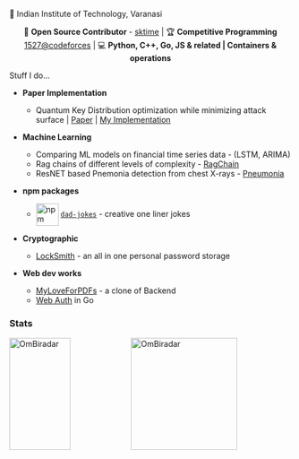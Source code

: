 <!-- <div align="center">
  <a href="https://github.com/OmBiradar" target="_blank">
    <img src="https://img.shields.io/badge/GitHub-181717?style=for-the-badge&logo=github&logoColor=white" alt="GitHub">
  </a>
  <a href="https://www.linkedin.com/in/om-biradar-2b4a981bb" target="_blank">
    <img src="https://img.shields.io/badge/LinkedIn-0077B5?style=for-the-badge&logo=linkedin&logoColor=white" alt="LinkedIn">
  </a>
  <a href="https://codeforces.com/profile/om_biradar" target="_blank">
    <img src="https://img.shields.io/badge/Codeforces-1F8ACB?style=for-the-badge&logo=codeforces&logoColor=white" alt="Codeforces">
  </a>
  <a href="mailto:ombiradar04@gmail.com" target="_blank">
    <img src="https://img.shields.io/badge/Email-D14836?style=for-the-badge&logo=gmail&logoColor=white" alt="Email">
  </a>
</div>  -->

📍 Indian Institute of Technology, Varanasi

<div align="center">
  
🔗 **Open Source Contributor** - [sktime](https://github.com/sktime/sktime) | 🏆 **Competitive Programming** [1527@codeforces](https://codeforces.com/profile/om_biradar) | 💻 **Python, C++, Go, JS & related | Containers & operations**

</div>
<!-- 
> NOTE: ☕ **Caffeine-fueled** -->

<!-- ### Interesting Stuff here -->

Stuff I do...

- **Paper Implementation** 
    - Quantum Key Distribution optimization while minimizing attack surface | [Paper](https://ieeexplore.ieee.org/document/10380212) | [My Implementation](https://github.com/OmBiradar/MATN/blob/main/main.ipynb)

- **Machine Learning**
    - Comparing ML models on financial time series data - (LSTM, ARIMA)
    - Rag chains of different levels of complexity - [RagChain](https://github.com/OmBiradar/ragchain)
    - ResNET based Pnemonia detection from chest X-rays - [Pneumonia](https://github.com/OmBiradar/Pneumonia-DL-ResNet)

- **npm packages**
  - <img src="https://upload.wikimedia.org/wikipedia/commons/thumb/d/db/Npm-logo.svg/640px-Npm-logo.svg.png" alt="npm logo" width="40" style="vertical-align:middle"> [`dad-jokes`](https://www.npmjs.com/package/@ombiradar/dad-jokes) - creative one liner jokes

- **Cryptographic**
    - [LockSmith](https://github.com/OmBiradar/locksmith) - an all in one personal password storage

- **Web dev works**
    - [MyLoveForPDFs](https://github.com/OmBiradar/my-love-for-pdfs) - a clone of Backend 
    - [Web Auth](https://github.com/OmBiradar/golang_secure_login_portal) in Go
 


### Stats
<div style="display: flex; justify-content: space-between;">
  <img src="https://github-readme-stats.vercel.app/api/top-langs?username=OmBiradar&show_icons=true&locale=en&layout=compact" alt="OmBiradar" style="width: 50%; height: 200px;" />
  <img src="https://github-readme-stats.vercel.app/api?username=OmBiradar&show_icons=true&locale=en" alt="OmBiradar" style="width: 66%; height: 200px;" />
</div>
